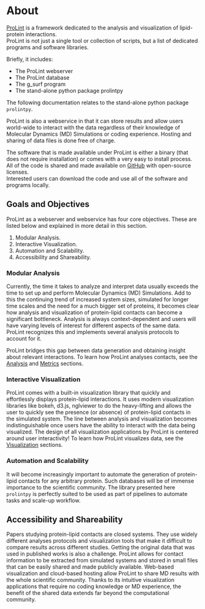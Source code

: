 # About

[ProLint](https://www.prolint.ca) is a framework dedicated to the analysis and visualization of lipid-protein interactions. <br>
ProLint is not just a single tool or collection of scripts, but a list of dedicated programs and software libraries.

Briefly, it includes:
<ul>
<li>The ProLint webserver</li>
<li>The ProLint database</li>
<li>The g_surf program</li>
<li>The stand-alone python package prolintpy</li>
</ul>

The following documentation relates to the stand-alone python package `prolintpy`.

ProLint is also a webservice in that it can store results and allow users world-wide
to interact with the data regardless of their knowledge of Molecular Dynamics (MD) Simulations or coding experience.
Hosting and sharing of data files is done free of charge.

The software that is made available under ProLint is either a binary (that does not require installation) or comes with a very
easy to install process. All of the code is shared and made available on [GitHub](https://github.com/ProLint/ProLint) with open-source licenses. <br>
Interested users can download the code and use all of the software and programs locally.

## Goals and Objectives
ProLint as a webserver and webservice has four core objectives. These are listed below and explained in more detail in this section.

<ol>
<li>Modular Analysis.</li>
<li>Interactive Visualization.</li>
<li>Automation and Scalability.</li>
<li>Accessibility and Shareability.</li>
</ol>

### Modular Analysis

Currently, the time it takes to analyze and interpret data usually exceeds the time
to set up and perform Molecular Dynamics (MD) Simulations. Add to this the
continuing trend of increased system sizes, simulated for longer time scales and
the need for a much bigger set of proteins, it becomes clear how analysis and
visualization of protein-lipid contacts can become a significant bottleneck.
Analysis is always context-dependent and users will have varying levels of interest for different aspects of the same data.
ProLint recognizes this and implements several analysis protocols to account for it.


ProLint
bridges this gap between data generation and obtaining insight about relevant interactions.
To learn how ProLint analyses contacts, see the [Analysis](analysis.md) and [Metrics](metrics.md) sections.

### Interactive Visualization

ProLint comes with a built-in visualization library that quickly and effortlessly displays
protein-lipid interactions. It uses modern visualization libraries like bokeh, d3.js,
nglviewer to do the heavy-lifting and allows the user to quickly see the presence (or absence) of
protein-lipid contacts in the simulated system.
The line between analysis and visualization becomes indistinguishable once users have the ability to
interact with the data being visualized.
The design of all visualization applications by ProLint is centered around user interactivity!
To learn how ProLint visualizes data, see the [Visualization](visualization.md) sections.

### Automation and Scalability

It will become increasingly important to automate the generation of protein-lipid contacts for
any arbitrary protein. Such databases will be of immense importance to the scientific community.
The library presented here `prolintpy` is perfectly suited to be used as part of pipelines to automate tasks and scale-up workflow.


## Accessibility and Shareability

Papers studying protein-lipid contacts are closed systems. They use widely different analyses
protocols and visualization tools that make it difficult to compare results across different
studies. Getting the original data that was used in published works is also a challenge.
ProLint allows for contact information to be extracted from simulated systems and stored
in small files that can be easily shared and made publicly available.
Web-based visualization and cloud-based hosting allow ProLint to share MD results with the whole scientific community.
Thanks to its intuitive visualization applications that require no coding knowledge or MD experience, the benefit of the shared data extends far beyond the computational community.


